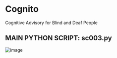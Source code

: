 # Cognito
Cognitive Advisory for Blind and Deaf People
## MAIN PYTHON SCRIPT: sc003.py
![image](https://user-images.githubusercontent.com/19478700/166134211-9a30633a-07d3-41e9-9512-0d63f564f0dc.png)
